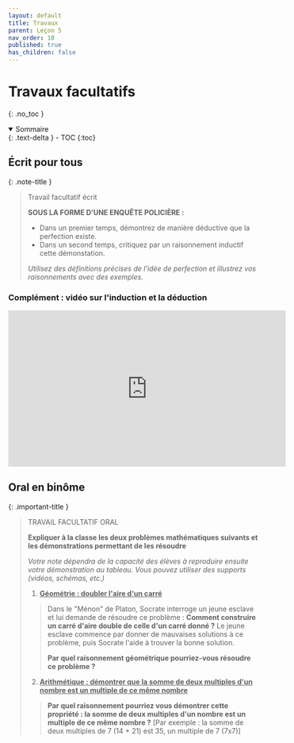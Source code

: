 ```yaml
---
layout: default
title: Travaux
parent: Leçon 5
nav_order: 10
published: true
has_children: false
---
```

# Travaux facultatifs 
{: .no_toc }

<details open markdown="block">
  <summary>
    Sommaire
  </summary>
  {: .text-delta }
- TOC
{:toc}
</details>

## Écrit pour tous


{: .note-title }
> Travail facultatif écrit
>
> **SOUS LA FORME D’UNE ENQUÊTE POLICIÈRE :**   
> - Dans un premier temps, démontrez de manière déductive que la perfection existe.   
> - Dans un second temps, critiquez par un raisonnement inductif cette démonstation.   
> 
> *Utilisez des définitions précises de l'idée de perfection et illustrez vos raisonnements avec des exemples.*


### Complément : vidéo sur l'induction et la déduction

<iframe width="560" height="315" src="https://www.youtube.com/embed/bK9PvAWRYg8?si=MPmBgXVtyaQQfNmA" title="YouTube video player" frameborder="0" allow="accelerometer; autoplay; clipboard-write; encrypted-media; gyroscope; picture-in-picture; web-share" allowfullscreen></iframe>

## Oral en binôme

{: .important-title }
> TRAVAIL FACULTATIF ORAL
>
> **Expliquer à la classe les deux problèmes mathématiques suivants et les démonstrations permettant de les résoudre**
>
> *Votre note dépendra de la capacité des élèves à reproduire ensuite votre démonstration au tableau. Vous pouvez utiliser des supports (vidéos, schémas, etc.)*
>
> 1. **<u>Géométrie : doubler l'aire d'un carré</u>**
>>
>> Dans le "Ménon" de Platon, Socrate interroge un jeune esclave et lui demande de résoudre ce problème : **Comment construire un carré d'aire double de celle d'un carré donné ?** Le jeune esclave commence par donner de mauvaises solutions à ce problème, puis Socrate l'aide à trouver la bonne solution.
>>
>> **Par quel raisonnement géométrique pourriez-vous résoudre ce problème ?**
>
> 2. **<u>Arithmétique : démontrer que la somme de deux multiples d'un nombre est un multiple de ce même nombre</u>** 
>>
>>**Par quel raisonnement pourriez vous démontrer cette propriété : la somme de deux multiples d'un nombre est un multiple de ce même nombre ?** [Par exemple : la somme de deux multiples de 7 (14 + 21) est 35, un multiple de 7 (7x7)]

